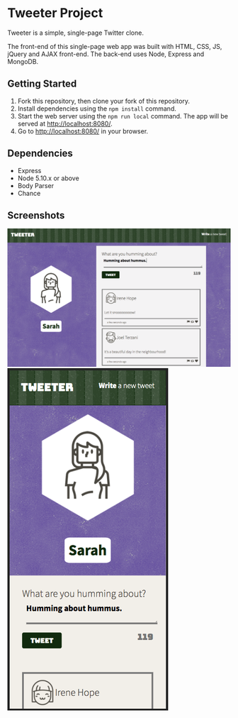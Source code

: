 # Tweeter Project

Tweeter is a simple, single-page Twitter clone.

The front-end of this single-page web app was built with HTML, CSS, JS, jQuery and AJAX front-end. The back-end uses Node, Express and MongoDB.

## Getting Started

1. Fork this repository, then clone your fork of this repository.
2. Install dependencies using the `npm install` command.
3. Start the web server using the `npm run local` command. The app will be served at <http://localhost:8080/>.
4. Go to <http://localhost:8080/> in your browser.

## Dependencies

- Express
- Node 5.10.x or above
- Body Parser
- Chance

## Screenshots

!["Screenshot of desktop view"](https://github.com/sarahrossy/tweeter/blob/master/docs/desktop-view.png)
!["Screenshot of mobile view"](https://github.com/sarahrossy/tweeter/blob/master/docs/mobile-view.png)
